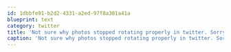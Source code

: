 ```yaml
---
id: 1dbbfe91-b2d2-4331-a2ed-97f8a381a41a
blueprint: text
category: twitter
title: 'Not sure why photos stopped rotating properly in twitter. Sorry about that'
caption: 'Not sure why photos stopped rotating properly in twitter. Sorry about that'
---
```


